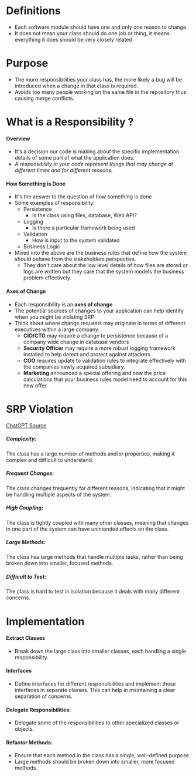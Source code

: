 # Definitions
- Each software module should have one and only one reason to change.
- It does not mean your class should do one job or thing, it means everything it does should be very closely related

# Purpose
- The more responsibilities your class has, the more likely a bug will be introduced when a change in that class is required.
- Avoids too many people working on the same file in the repository thus causing merge conflicts. 

# What is a Responsibility ?
#### Overview
- It's a decision our code is making about the specific implementation details of some part of what the application does.
- *A responsibility in your code represent things that may change at different times and for different reasons.*
#### How Something is Done
- It's the answer to the question of how something is done
- Some examples of responsibility:
	- Persistence
		- Is the class using files, database, Web API?
	- Logging 
		- Is there a particular framework being used
	- Validation
		- How is input to the system validated 
	- Business Logic
- Mixed into the above are the business rules that define how the system should behave from the stakeholders perspective.
	- They don't care about the low level details of how files are stored or logs are written but they care that the system models the business problem effectively.
#### Axes of Change
- Each responsibility is an **axes of change**
- The potential sources of changes to your application can help identify when you might be violating SRP
- Think about where change requests may originate in terms of different executives within a large company:
	- **CIO/CTO** may require a change to persistence because of a company wide change in database vendors
	- **Security Officer** may require a more robust logging framework installed to help detect and protect against attackers 
	- **COO** requires update to validation rules to integrate effectively with the companies newly acquired subsidiary.
	- **Marketing** announced a special offering and now the price calculations that your business rules model need to account for this new offer.

# SRP Violation
[ChatGPT Source](https://chatgpt.com/c/66db62d5-18ac-8012-9d22-05f8a754dc07)
##### Complexity: 
The class has a large number of methods and/or properties, making it complex and difficult to understand.
##### Frequent Changes: 
The class changes frequently for different reasons, indicating that it might be handling multiple aspects of the system.
##### High Coupling: 
The class is tightly coupled with many other classes, meaning that changes in one part of the system can have unintended effects on the class.
##### Large Methods: 
The class has large methods that handle multiple tasks, rather than being broken down into smaller, focused methods.
##### Difficult to Test: 
The class is hard to test in isolation because it deals with many different concerns.

# Implementation
#### Extract Classes
- Break down the large class into smaller classes, each handling a single responsibility.
#### Interfaces
- Define interfaces for different responsibilities and implement these interfaces in separate classes. This can help in maintaining a clear separation of concerns.
#### Delegate Responsibilities: 
- Delegate some of the responsibilities to other specialized classes or objects.
#### Refactor Methods: 
- Ensure that each method in the class has a single, well-defined purpose. 
- Large methods should be broken down into smaller, more focused methods.